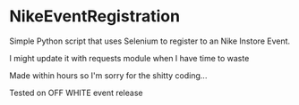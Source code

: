 # NikeEventRegistration

Simple Python script that uses Selenium to register to an Nike Instore Event.

I might update it with requests module when I have time to waste

Made within hours so I'm sorry for the shitty coding...

Tested on OFF WHITE event release 
